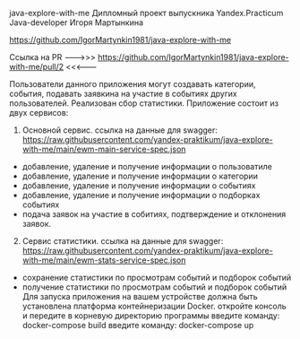 java-explore-with-me
Дипломный проект выпускника Yandex.Practicum Java-developer Игоря Мартынкина

https://github.com/IgorMartynkin1981/java-explore-with-me

Ссылка на PR --->>> https://github.com/IgorMartynkin1981/java-explore-with-me/pull/2  <<<---

Пользователи данного приложения могут создавать категории, события, подавать заявкина на участие в событиях других пользователей. Реализован сбор статистики.
Приложение состоит из двух сервисов:
1) Основной сервис.
ссылка на данные для swagger: https://raw.githubusercontent.com/yandex-praktikum/java-explore-with-me/main/ewm-main-service-spec.json

- добавление, удаление и получение информации о пользоватиле
- добавление, удаление и получение информации о категории
- добавление, удаление и получение информации о событиях
- добавление, удаление и получение информации о подборках событиях
- подача заявок на участие в собитиях, подтверждение и отклонения заявок.
2) Сервис статистики.
ссылка на данные для swagger: https://raw.githubusercontent.com/yandex-praktikum/java-explore-with-me/main/ewm-stats-service-spec.json

- сохранение статистики по просмотрам событий и подборок событий
- получение статистики по просмотрам событий и подборок событий
Для запуска приложения на вашем устройстве должна быть установлена платформа контейнеризации Docker.
откройте консоль и передите в корневую директорию программы
введите команду: docker-compose build
введите команду: docker-compose up
